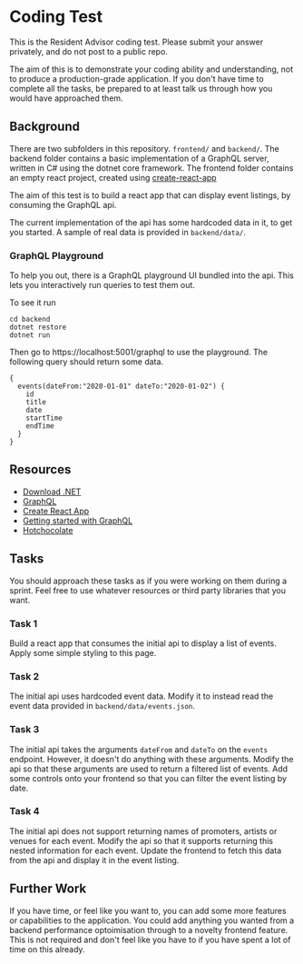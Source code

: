 # Coding Test

This is the Resident Advisor coding test. Please submit your answer privately,
and do not post to a public repo.

The aim of this is to demonstrate your coding ability and understanding, not to
produce a production-grade application. If you don't have
time to complete all the tasks, be prepared to at least talk
us through how you would have approached them.

## Background

There are two subfolders in this repository. `frontend/` and `backend/`. The
backend folder contains a basic implementation of a GraphQL server, written in
C# using the dotnet core framework. The frontend folder contains an empty react
project, created using
[create-react-app](https://github.com/facebook/create-react-app)

The aim of this test is to build a react app that can display event listings,
by consuming the GraphQL api.

The current implementation of the api has some hardcoded data in it, to get you
started. A sample of real data is provided in `backend/data/`.

### GraphQL Playground

To help you out, there is a GraphQL playground UI bundled into the api. This
lets you interactively run queries to test them out.

To see it run

    cd backend
    dotnet restore
    dotnet run

Then go to https://localhost:5001/graphql to use the playground. The following
query should return some data.

    {
      events(dateFrom:"2020-01-01" dateTo:"2020-01-02") {
        id
        title
        date
        startTime
        endTime
      }
    }


## Resources

- [Download .NET](https://dotnet.microsoft.com/download)  
- [GraphQL](https://graphql.org)
- [Create React App](https://github.com/facebook/create-react-app)
- [Getting started with GraphQL](https://www.apollographql.com/docs/react/get-started/)
- [Hotchocolate](https://chillicream.com/docs/hotchocolate)

## Tasks

You should approach these tasks as if you were working on them during a sprint.
Feel free to use whatever resources or third party libraries that you want.

### Task 1

Build a react app that consumes the initial api to display a list of events.
Apply some simple styling to this page.

### Task 2

The initial api uses hardcoded event data. Modify it to instead read the
event data provided in `backend/data/events.json`.

### Task 3

The initial api takes the arguments `dateFrom` and `dateTo` on the `events`
endpoint. However, it doesn't do anything with these arguments. Modify the api
so that these arguments are used to return a filtered list of events. Add some
controls onto your frontend so that you can filter the event listing by date.

### Task 4

The initial api does not support returning names of promoters, artists or
venues for each event. Modify the api so that it supports returning this nested
information for each event. Update the frontend to fetch this data from the api
and display it in the event listing.

## Further Work

If you have time, or feel like you want to, you can add some more features or
capabilities to the application. You could add anything you wanted from a
backend performance optoimisation through to a novelty frontend feature. This
is not required and don't feel like you have to if you have spent a lot of time
on this already.
